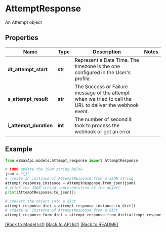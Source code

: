 # AttemptResponse

An Attempt object

## Properties

Name | Type | Description | Notes
------------ | ------------- | ------------- | -------------
**dt_attempt_start** | **str** | Represent a Date Time. The timezone is the one configured in the User&#39;s profile. | 
**s_attempt_result** | **str** | The Success or Failure message of the attempt when we tried to call the URL to deliver the webhook event. | 
**i_attempt_duration** | **int** | The number of second it took to process the webhook or get an error | 

## Example

```python
from eZmaxApi.models.attempt_response import AttemptResponse

# TODO update the JSON string below
json = "{}"
# create an instance of AttemptResponse from a JSON string
attempt_response_instance = AttemptResponse.from_json(json)
# print the JSON string representation of the object
print(AttemptResponse.to_json())

# convert the object into a dict
attempt_response_dict = attempt_response_instance.to_dict()
# create an instance of AttemptResponse from a dict
attempt_response_form_dict = attempt_response.from_dict(attempt_response_dict)
```
[[Back to Model list]](../README.md#documentation-for-models) [[Back to API list]](../README.md#documentation-for-api-endpoints) [[Back to README]](../README.md)


